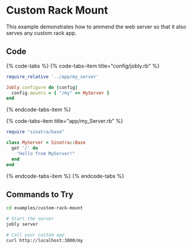 # Custom Rack Mount

This example demonstrates how to ammend the web server so that it also serves any custom rack app.

## Code

{% code-tabs %}
{% code-tabs-item title="config/jobly.rb" %}
```ruby
require_relative '../app/my_server'

Jobly.configure do |config|
  config.mounts = { "/my" => MyServer }
end
```
{% endcode-tabs-item %}

{% code-tabs-item title="app/my\_Server.rb" %}
```ruby
require "sinatra/base"

class MyServer < Sinatra::Base
  get '/' do
    "Hello from MyServer!"
  end
end
```
{% endcode-tabs-item %}
{% endcode-tabs %}

## Commands to Try

```bash
cd examples/custom-rack-mount

# Start the server
jobly server

# Call your custom app
curl http://localhost:3000/my
```


